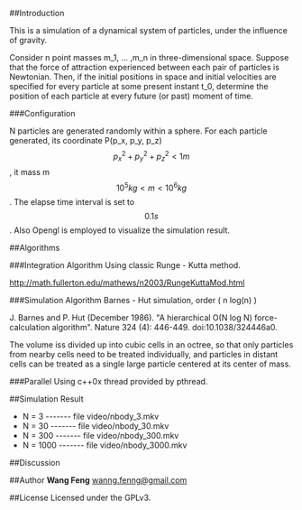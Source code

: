 ##Introduction

This is a simulation of a dynamical system of particles, under the influence of gravity. 

Consider n point masses m_1, ... ,m_n in three-dimensional space. 
Suppose that the force of attraction experienced between each pair of particles is Newtonian. 
Then, if the initial positions in space and initial velocities are specified for every particle at some present instant t_0, 
determine the position of each particle at every future (or past) moment of time.

###Configuration

N particles are generated randomly within a sphere. For each particle generated, its coordinate P(p_x, p_y, p_z) 
$$p_x^2 + p_y^2 + p_z^2 < 1 m$$, it mass m $$10^5 kg < m < 10^6 kg $$. The elapse time interval is set to $$0.1 s$$.
Also Opengl is employed to visualize the simulation result.

##Algorithms

###Integration Algorithm 
Using classic Runge - Kutta method.

http://math.fullerton.edu/mathews/n2003/RungeKuttaMod.html

###Simulation Algorithm
Barnes - Hut simulation, order ( n log(n) )

J. Barnes and P. Hut (December 1986). "A hierarchical O(N log N) force-calculation algorithm". Nature 324 (4): 446-449. doi:10.1038/324446a0.

The volume iss divided up into cubic cells in an octree, so that only particles from nearby cells need to be treated individually, and particles in distant cells can be treated as a single large particle centered at its center of mass.
                                                                                                               
                                                                                                               
###Parallel
Using c++0x thread provided by pthread.

##Simulation Result

* N = 3    ------- file  video/nbody_3.mkv  
* N = 30   ------- file  video/nbody_30.mkv  
* N = 300  ------- file  video/nbody_300.mkv  
* N = 1000 ------- file  video/nbody_3000.mkv  

##Discussion

##Author
**Wang Feng** wanng.fenng@gmail.com 

##License
Licensed under the GPLv3.
